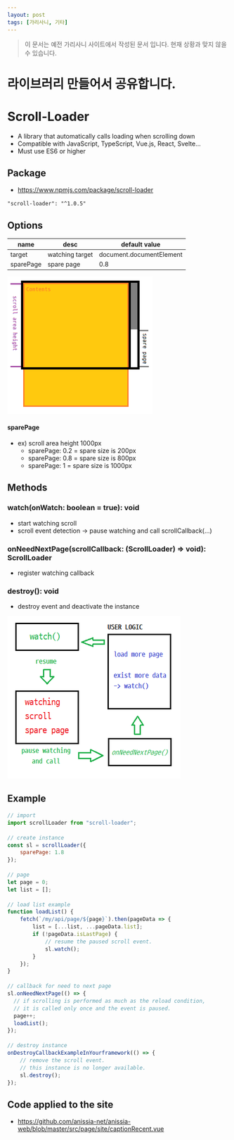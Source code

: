 ```yaml
---
layout: post
tags: [가리사니, 기타]
---
```


> 이 문서는 예전 가리사니 사이트에서 작성된 문서 입니다.
현재 상황과 맞지 않을 수 있습니다.

# 라이브러리 만들어서 공유합니다.

# Scroll-Loader
- A library that automatically calls loading when scrolling down
- Compatible with JavaScript, TypeScript, Vue.js, React, Svelte...
- Must use ES6 or higher

## Package

- https://www.npmjs.com/package/scroll-loader

```
"scroll-loader": "^1.0.5"
```

## Options
| name      | desc            | default value            |
|-----------|-----------------|--------------------------|
| target    | watching target | document.documentElement |
| sparePage | spare page      | 0.8                      |


![areas.png](https://raw.githubusercontent.com/saro-lab/scroll-loader/master/document/areas.png)

#### sparePage
- ex) scroll area height 1000px
  - sparePage: 0.2 = spare size is 200px
  - sparePage: 0.8 = spare size is 800px
  - sparePage: 1 = spare size is 1000px

## Methods
### watch(onWatch: boolean = true): void
- start watching scroll
- scroll event detection -> pause watching and call scrollCallback(...)

### onNeedNextPage(scrollCallback: (ScrollLoader) => void): ScrollLoader
- register watching callback

### destroy(): void
- destroy event and deactivate the instance


![flow.png](https://raw.githubusercontent.com/saro-lab/scroll-loader/master/document/flow.png)

## Example
``` js
// import
import scrollLoader from "scroll-loader";

// create instance
const sl = scrollLoader({
    sparePage: 1.8
});

// page
let page = 0;
let list = [];

// load list example
function loadList() {
    fetch(`/my/api/page/${page}`).then(pageData => {
        list = [...list, ...pageData.list];
        if (!pageData.isLastPage) {
            // resume the paused scroll event.
            sl.watch();
        }
    });
}

// callback for need to next page
sl.onNeedNextPage(() => {
  // if scrolling is performed as much as the reload condition, 
  // it is called only once and the event is paused.
  page++;
  loadList();
});

// destroy instance
onDestroyCallbackExampleInYourframework(() => {
    // remove the scroll event.
    // this instance is no longer available.
    sl.destroy();
});
```

## Code applied to the site
- https://github.com/anissia-net/anissia-web/blob/master/src/page/site/captionRecent.vue